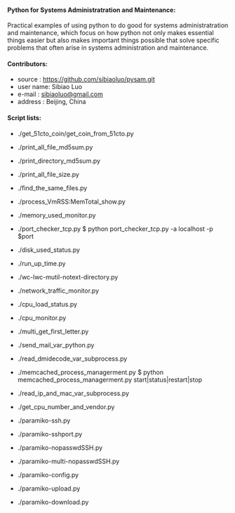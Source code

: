 #### Python for Systems Administratration and Maintenance:

   Practical examples of using python to do good for systems administratration and maintenance, which focus on how python not only makes essential things easier but also makes important things possible that solve specific problems that often arise in systems administration and maintenance.

#### Contributors:

 * source   : https://github.com/sibiaoluo/pysam.git
 * user name: Sibiao Luo
 * e-mail   : sibiaoluo@gmail.com
 * address  : Beijing, China

#### Script lists:

  * ./get_51cto_coin/get_coin_from_51cto.py
    
  * ./print_all_file_md5sum.py

  * ./print_directory_md5sum.py

  * ./print_all_file_size.py

  * ./find_the_same_files.py

  * ./process_VmRSS:MemTotal_show.py

  * ./memory_used_monitor.py

  * ./port_checker_tcp.py
    $ python port_checker_tcp.py -a localhost -p $port
  
  * ./disk_used_status.py

  * ./run_up_time.py

  * ./wc-lwc-mutil-notext-directory.py

  * ./network_traffic_monitor.py

  * ./cpu_load_status.py

  * ./cpu_monitor.py

  * ./multi_get_first_letter.py

  * ./send_mail_var_python.py

  * ./read_dmidecode_var_subprocess.py

  * ./memcached_process_managerment.py
    $ python memcached_process_managerment.py start|status|restart|stop
  
  * ./read_ip_and_mac_var_subprocess.py

  * ./get_cpu_number_and_vendor.py
  
  * ./paramiko-ssh.py

  * ./paramiko-sshport.py

  * ./paramiko-nopasswdSSH.py

  * ./paramiko-multi-nopasswdSSH.py

  * ./paramiko-config.py

  * ./paramiko-upload.py

  * ./paramiko-download.py

